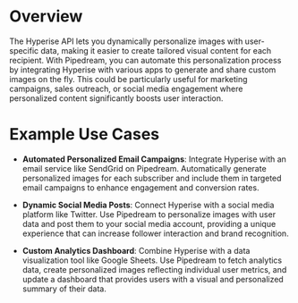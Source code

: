 # Overview

The Hyperise API lets you dynamically personalize images with user-specific data, making it easier to create tailored visual content for each recipient. With Pipedream, you can automate this personalization process by integrating Hyperise with various apps to generate and share custom images on the fly. This could be particularly useful for marketing campaigns, sales outreach, or social media engagement where personalized content significantly boosts user interaction.

# Example Use Cases

- **Automated Personalized Email Campaigns**: Integrate Hyperise with an email service like SendGrid on Pipedream. Automatically generate personalized images for each subscriber and include them in targeted email campaigns to enhance engagement and conversion rates.

- **Dynamic Social Media Posts**: Connect Hyperise with a social media platform like Twitter. Use Pipedream to personalize images with user data and post them to your social media account, providing a unique experience that can increase follower interaction and brand recognition.

- **Custom Analytics Dashboard**: Combine Hyperise with a data visualization tool like Google Sheets. Use Pipedream to fetch analytics data, create personalized images reflecting individual user metrics, and update a dashboard that provides users with a visual and personalized summary of their data.
